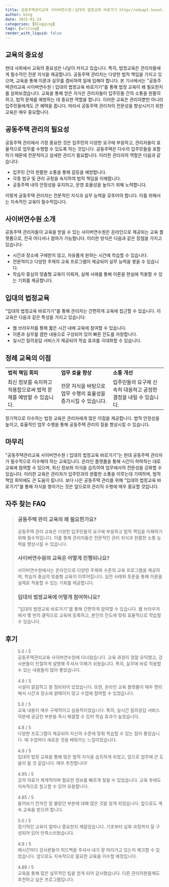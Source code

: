 ```yaml
---
title: 공동주택관리교육 사이버연수원ㅣ입대의 법정교육 바로가기 https//eduapt.hunet.co.kr 필수교육
author: bing
date: 2025-01-24
categories: [Blogging]
tags: [writing]
render_with_liquid: false
---
```



<h2 id='교육의 중요성'>교육의 중요성</h2>

<p>현대 사회에서 교육의 중요성은 나날이 커지고 있습니다. 특히, 법정교육은 관리자들에게 필수적인 전문 지식을 제공합니다. 공동주택 관리자는 다양한 법적 책임을 가지고 있으며, 교육을 통해 이론과 실무를 겸비하여 일에 임해야 합니다. 본 기사에서는 "공동주택관리교육 사이버연수원ㅣ입대의 법정교육 바로가기"를 통해 법정 교육이 왜 필요한지를 살펴보겠습니다. 교육을 통해 얻은 지식은 관리자들이 입주민들 간의 소통을 원활히 하고, 법적 문제를 예방하는 데 중요한 역할을 합니다. 이러한 교육은 관리자뿐만 아니라 입주민들에게도 큰 혜택을 줍니다. 따라서 공동주택 관리자의 전문성을 향상시키기 위한 교육은 매우 중요합니다.</p>

<h2 id='공동주택 관리의 필요성'>공동주택 관리의 필요성</h2>

<p>공동주택 관리에서 가장 중요한 것은 입주민의 다양한 요구에 부응하고, 관리자들이 효율적으로 업무를 수행할 수 있도록 하는 것입니다. 공동주택은 다수의 입주민들을 포함하기 때문에 전문적이고 섬세한 관리가 필요합니다. 이러한 관리자의 역할은 다음과 같습니다:</p>

<ul>
    <li>입주민 간의 원활한 소통을 통해 갈등을 예방합니다.</li>
    <li>각종 법규 및 관리 규정을 숙지하여 법적 책임을 이해합니다.</li>
    <li>공동주택 내의 안정성을 유지하고, 운영 효율성을 높이기 위해 노력합니다.</li>
</ul>

<p>이렇게 공동주택 관리자는 전문적인 지식과 실무 능력을 갖추어야 합니다. 이를 위해서는 지속적인 교육이 필수적입니다.</p>

<h2 id='사이버연수원 소개'>사이버연수원 소개</h2>

<p>공동주택 관리자들이 교육을 받을 수 있는 사이버연수원은 온라인으로 제공되는 교육 플랫폼으로, 전국 어디서나 참여가 가능합니다. 이러한 방식은 다음과 같은 장점을 가지고 있습니다:</p>

<ul>
    <li>시간과 장소에 구애받지 않고, 자유롭게 원하는 시간에 학습할 수 있습니다.</li>
    <li>전문적이고 다양한 주제의 교육 프로그램이 제공되어 실무 능력을 쌓을 수 있습니다.</li>
    <li>학습자 중심의 맞춤형 교육이 이뤄져, 실제 사례를 통해 이론을 현실에 적용할 수 있는 기회를 제공합니다.</li>
</ul>

<h2 id='입대의 법정교육'>입대의 법정교육</h2>

<p>"입대의 법정교육 바로가기"를 통해 관리자는 간편하게 교육에 접근할 수 있습니다. 이 교육은 다음과 같은 특성을 가지고 있습니다:</p>

<ul>
    <li>웹 브라우저를 통해 짧은 시간 내에 교육에 참여할 수 있습니다.</li>
    <li>이론과 실무를 겸한 내용으로 구성되어 있어 빠른 진도를 자랑합니다.</li>
    <li>실시간 질의응답 서비스가 제공되어 학습 효과를 극대화할 수 있습니다.</li>
</ul>

<h2 id='정례 교육의 이점'>정례 교육의 이점</h2>

<table>
    <tr>
        <td><b>법적 책임 회피</b></td>
        <td><b>업무 효율 향상</b></td>
        <td><b>소통 개선</b></td>
    </tr>
    <tr>
        <td>최신 정보를 숙지하고 적용함으로써 법적 문제를 예방할 수 있습니다.</td>
        <td>전문 지식을 바탕으로 업무 수행의 효율성을 증가시킬 수 있습니다.</td>
        <td>입주민들의 요구에 신속히 대응하고 공정한 결정을 내릴 수 있습니다.</td>
    </tr>
</table>

<p>정기적으로 이수하는 법정 교육은 관리자에게 많은 이점을 제공합니다. 법적 안정성을 높이고, 효율적인 업무 수행을 통해 공동주택 관리의 질을 향상시킬 수 있습니다.</p>

<h2 id='마무리'>마무리</h2>

<p>"공동주택관리교육 사이버연수원ㅣ입대의 법정교육 바로가기"는 현대 공동주택 관리자가 필수적으로 이수해야 하는 교육입니다. 온라인 플랫폼을 통해 시간이 허락하는 대로 교육에 참여할 수 있으며, 최신 정보와 지식을 습득하여 업무에서의 전문성을 강화할 수 있습니다. 이러한 교육은 관리자가 입주민과의 원활한 소통을 이루는데 기여하며, 법적 책임 회피에도 큰 도움이 됩니다. 보다 나은 공동주택 관리를 위해 "입대의 법정교육 바로가기"를 통해 지식을 쌓아가는 것은 앞으로의 관리직 수행에 매우 중요할 것입니다.</p>

<p> </p>
<h2 id='자주_찾는_FAQ'>자주 찾는 FAQ</h2>
<div itemscope="" itemtype="https://schema.org/FAQPage"> 
<blockquote> 
<div itemscope="" itemprop="mainEntity" itemtype="https://schema.org/Question"> 
<h3 itemprop="name">공동주택 관리 교육의 왜 필요한가요?</h3> 
<div itemscope="" itemprop="acceptedAnswer" itemtype="https://schema.org/Answer"> 
<span itemprop="text"> 
<p>공동주택 관리 교육은 다양한 입주민들의 요구에 부응하고 법적 책임을 이해하기 위해 필수적입니다. 이를 통해 관리자들은 전문적인 관리 지식과 원활한 소통 능력을 향상시킬 수 있습니다.</p> 
</span> 
</div> 
</div> 

<div itemscope="" itemprop="mainEntity" itemtype="https://schema.org/Question"> 
<h3 itemprop="name">사이버연수원의 교육은 어떻게 진행되나요?</h3> 
<div itemscope="" itemprop="acceptedAnswer" itemtype="https://schema.org/Answer"> 
<span itemprop="text"> 
<p>사이버연수원에서는 온라인으로 다양한 주제와 수준의 교육 프로그램을 제공하며, 학습자 중심의 맞춤형 교육이 이루어집니다. 실전 사례와 토론을 통해 이론을 실제로 적용할 수 있는 기회를 제공합니다.</p> 
</span> 
</div> 
</div> 

<div itemscope="" itemprop="mainEntity" itemtype="https://schema.org/Question"> 
<h3 itemprop="name">입대의 법정교육에 어떻게 참여하나요?</h3> 
<div itemscope="" itemprop="acceptedAnswer" itemtype="https://schema.org/Answer"> 
<span itemprop="text"> 
<p>"입대의 법정교육 바로가기"를 통해 간편하게 참여할 수 있습니다. 웹 브라우저에서 몇 번의 클릭으로 교육에 등록하고, 본인의 진도에 맞춰 효율적으로 학습할 수 있습니다.</p> 
</span> 
</div> 
</div> 
</blockquote> 
</div>
<h2 id='후기'>후기</h2>
<div itemscope itemtype="https://schema.org/Product">
  <blockquote>
  <div itemprop="review" itemscope itemtype="https://schema.org/Review">
      <div itemprop="reviewRating" itemscope itemtype="https://schema.org/Rating"> <span itemprop="ratingValue">5.0</span> / <span itemprop="bestRating">5</span> </div>
      <span itemprop="reviewBody">공동주택관리교육 사이버연수원에 다녀왔습니다. 교육 과정이 정말 유익했고, 강사분들이 친절하게 설명해 주셔서 이해가 쉬웠습니다. 특히, 실무에 바로 적용할 수 있는 내용들이 많아 좋았습니다.</span>
  </div>
  <br>
  <div itemprop="review" itemscope itemtype="https://schema.org/Review">
      <div itemprop="reviewRating" itemscope itemtype="https://schema.org/Rating"> <span itemprop="ratingValue">4.9</span> / <span itemprop="bestRating">5</span> </div>
      <span itemprop="reviewBody">시설이 깔끔하고 잘 정비되어 있었습니다. 또한, 온라인 교육 플랫폼이 매우 편리해서 시간과 장소에 얽매이지 않고 수업에 참여할 수 있었습니다.</span>
  </div>
  <br>
  <div itemprop="review" itemscope itemtype="https://schema.org/Review">
      <div itemprop="reviewRating" itemscope itemtype="https://schema.org/Rating"> <span itemprop="ratingValue">5.0</span> / <span itemprop="bestRating">5</span> </div>
      <span itemprop="reviewBody">교육 내용이 매우 구체적이고 실용적이었습니다. 특히, 실시간 질의응답 서비스 덕분에 궁금한 부분을 즉시 해결할 수 있어 학습 효과가 높았습니다.</span>
  </div>
  <br>
  <div itemprop="review" itemscope itemtype="https://schema.org/Review">
      <div itemprop="reviewRating" itemscope itemtype="https://schema.org/Rating"> <span itemprop="ratingValue">4.8</span> / <span itemprop="bestRating">5</span> </div>
      <span itemprop="reviewBody">다양한 프로그램이 제공되어 자신의 수준에 맞춰 학습할 수 있는 점이 좋았습니다. 매 수업마다 새로운 것을 배워가는 느낌이었습니다.</span>
  </div>
  <br>
  <div itemprop="review" itemscope itemtype="https://schema.org/Review">
      <div itemprop="reviewRating" itemscope itemtype="https://schema.org/Rating"> <span itemprop="ratingValue">4.9</span> / <span itemprop="bestRating">5</span> </div>
      <span itemprop="reviewBody">입대의 법정 교육을 통해 많은 법적 지식을 습득하게 되었고, 앞으로 업무에 큰 도움이 될 것 같습니다. 매우 추천합니다!</span>
  </div>
  <br>
  <div itemprop="review" itemscope itemtype="https://schema.org/Review">
      <div itemprop="reviewRating" itemscope itemtype="https://schema.org/Rating"> <span itemprop="ratingValue">4.95</span> / <span itemprop="bestRating">5</span> </div>
      <span itemprop="reviewBody">강의 자료가 체계적이며 필요한 정보를 빠르게 찾을 수 있었습니다. 교육 후에도 지속적으로 참고할 수 있어 유용합니다.</span>
  </div>
  <br>
  <div itemprop="review" itemscope itemtype="https://schema.org/Review">
      <div itemprop="reviewRating" itemscope itemtype="https://schema.org/Rating"> <span itemprop="ratingValue">4.85</span> / <span itemprop="bestRating">5</span> </div>
      <span itemprop="reviewBody">들어보기 전까진 잘 몰랐던 부분에 대해 많은 것을 알게 되었습니다. 앞으로도 계속 교육을 받으려 합니다.</span>
  </div>
  <br>
  <div itemprop="review" itemscope itemtype="https://schema.org/Review">
      <div itemprop="reviewRating" itemscope itemtype="https://schema.org/Rating"> <span itemprop="ratingValue">5.0</span> / <span itemprop="bestRating">5</span> </div>
      <span itemprop="reviewBody">정기적인 교육이 얼마나 중요한지 깨달았습니다. 기초부터 심화 과정까지 잘 구성되어 있어 만족스러웠습니다.</span>
  </div>
  <br>
  <div itemprop="review" itemscope itemtype="https://schema.org/Review">
      <div itemprop="reviewRating" itemscope itemtype="https://schema.org/Rating"> <span itemprop="ratingValue">4.9</span> / <span itemprop="bestRating">5</span> </div>
      <span itemprop="reviewBody">매시간마다 강사분들이 피드백을 주셔서 내가 잘 따라가고 있는지 체크할 수 있었습니다. 앞으로도 지속적으로 필요한 교육을 이수할 예정입니다.</span>
  </div>
  <br>
  <div itemprop="review" itemscope itemtype="https://schema.org/Review">
      <div itemprop="reviewRating" itemscope itemtype="https://schema.org/Rating"> <span itemprop="ratingValue">4.88</span> / <span itemprop="bestRating">5</span> </div>
      <span itemprop="reviewBody">교육을 통해 많은 실무적인 팁을 얻게 되어 감사했습니다. 다른 관리자분들께도 추천하고 싶은 프로그램입니다.</span>
  </div>
  </blockquote>
</div>
